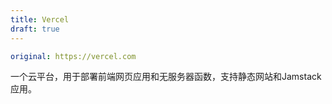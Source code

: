 ```yaml
---
title: Vercel
draft: true
---
```

```yaml
original: https://vercel.com
```
一个云平台，用于部署前端网页应用和无服务器函数，支持静态网站和Jamstack应用。